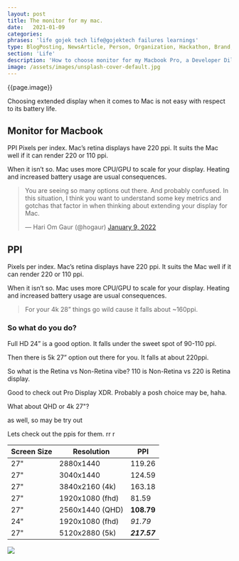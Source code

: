 ```yaml
---
layout: post
title: The monitor for my mac.
date:   2021-01-09
categories:
phrases: 'life gojek tech life@gojektech failures learnings'
type: BlogPosting, NewsArticle, Person, Organization, Hackathon, Brand, Atlas, Guide, Failures, Learnings
section: 'Life'
description: 'How to choose monitor for my Macbook Pro, a Developer Dilemna'
image: /assets/images/unsplash-cover-default.jpg
---
```


{{page.image}}

Choosing extended display when it comes to Mac is not easy with respect to its battery life.

## Monitor for Macbook

PPI
Pixels per index. Mac’s retina displays have 220 ppi. 
It suits the Mac well if it can render 220 or 110 ppi.

When it isn’t so. Mac uses more CPU/GPU to scale for your display.
Heating and increased battery usage are usual consequences.


<blockquote class="twitter-tweet"><p lang="en" dir="ltr">You are seeing
so many options out there. And probably confused. In this situation, I
think you want to understand some key metrics and gotchas that factor in
when thinking about extending your display for Mac.</p>&mdash; Hari Om
Gaur (@hogaur) <a
href="https://twitter.com/hogaur/status/1480106327619760129?ref_src=twsrc%5Etfw">January
9, 2022</a></blockquote> <script async
src="https://platform.twitter.com/widgets.js" charset="utf-8"></script>


## PPI

Pixels per index. Mac’s retina displays have 220 ppi. 
It suits the Mac well if it can render 220 or 110 ppi.

When it isn’t so. Mac uses more CPU/GPU to scale for your display.
Heating and increased battery usage are usual consequences.

> For your 4k 28” things go wild cause it falls about ~160ppi.

### So what do you do?

Full HD 24” is a good option.
It falls under the sweet spot of 90-110 ppi.

Then there is 5k 27” option out there for you.
It falls at about 220ppi.

So what is the Retina vs Non-Retina vibe?
110 is Non-Retina vs 220 is Retina display.

Good to check out Pro Display XDR.
Probably a posh choice may be, haha. 

What about QHD or 4k 27"?

as well, so may be try out 

Lets check out the ppis for them.
rr
r

Screen Size | Resolution | PPI |
| ----------- | ----------- | ----------- |
| 27" | 2880x1440 | 119.26 |
| 27" | 3040x1440 | 124.59 |
| 27" | 3840x2160 (4k) | 163.18 |
| 27" | 1920x1080 (fhd) | 81.59 |
| 27" | 2560x1440 (QHD) | **108.79**  |
| 24" | 1920x1080 (fhd) | *91.79* |
| 27" | 5120x2880 (5k) | ***217.57*** |

<div style="text-align:left"><img src="ppi.png" /></div>
<br>
